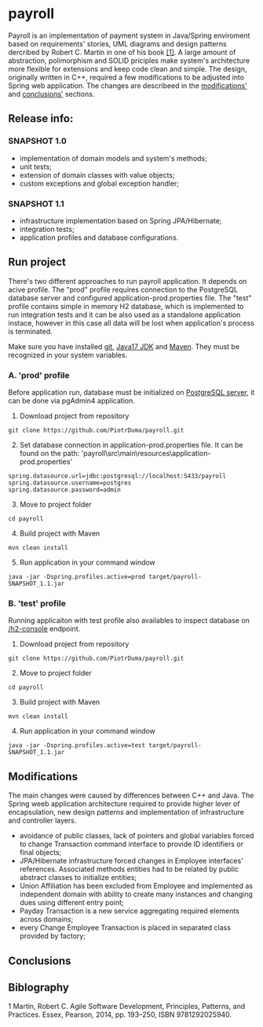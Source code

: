 # payroll
Payroll is an implementation of payment system in Java/Spring enviroment based on requirements' stories, UML diagrams and design patterns dercribed by Robert C. Martin in one of his book [[1]](#book-reference). A large amount of abstraction, polimorphism and SOLID priciples make system's architecture more flexible for extensions and keep code clean and simple. The design, originally written in C++, required a few modifications to be adjusted into Spring web application. The changes are describeed in the [modifications'](#modifications) and [conclusions'](#conclusions) sections.

## Release info:

### SNAPSHOT 1.0

+ implementation of domain models and system's methods;
+ unit tests;
+ extension of domain classes with value objects;
+ custom exceptions and global exception handler;

### SNAPSHOT 1.1

+ infrastructure implementation based on Spring JPA/Hibernate;
+ integration tests;
+ application profiles and database configurations.
  

## Run project

There's two different approaches to run payroll application. It depends on acive profile. The "prod" profile requires connection to the PostgreSQL database server and configured application-prod.properties file. The "test" profile contains simple in memory H2 database, which is implemented to run integration tests and it can be also used as a standalone application instace, however in this case all data will be lost when application's process is terminated.

Make sure you have installed [git](https://git-scm.com/), [Java17 JDK](https://www.oracle.com/java/technologies/javase/jdk17-archive-downloads.html) and [Maven](https://maven.apache.org/download.cgi). They must be recognized in your system variables.

### A. 'prod' profile

Before application run, database must be initialized on [PostgreSQL server](https://www.postgresql.org/), it can be done via pgAdmin4 application.

1. Download project from repository 
```
git clone https://github.com/PiotrDuma/payroll.git
```
2. Set database connection in application-prod.properties file. It can be found on the path: 'payroll\src\main\resources\application-prod.properties'
```
spring.datasource.url=jdbc:postgresql://localhost:5433/payroll
spring.datasource.username=postgres
spring.datasource.password=admin
```
3. Move to project folder
```
cd payroll
```
4. Build project with Maven
```
mvn clean install 
```
5. Run application in your command window
```
java -jar -Dspring.profiles.active=prod target/payroll-SNAPSHOT_1.1.jar
```

### B. 'test' profile

Running applicaiton with test profile also availables to inspect database on [/h2-console](http://localhost:8080/h2-console) endpoint. 

1. Download project from repository 
```
git clone https://github.com/PiotrDuma/payroll.git
```
2. Move to project folder
```
cd payroll
```
3. Build project with Maven
```
mvn clean install 
```
4. Run application in your command window
```
java -jar -Dspring.profiles.active=test target/payroll-SNAPSHOT_1.1.jar
```

## Modifications

The main changes were caused by differences between C++ and Java. The Spring weeb application architecture required to provide higher lever of encapsulation, new design patterns and implementation of infrastructure and controller layers. 

+ avoidance of public classes, lack of pointers and global variables forced to change Transaction command interface to provide ID identifiers or final objects;
+ JPA/Hibernate infrastructure forced changes in Employee interfaces' references. Associated methods entities had to be related by public abstract classes to initialize entities;
+ Union Affiliation has been excluded from Employee and implemented as independent domain with ability to create many instances and changing dues using different entry point;
+ Payday Transaction is a new service aggregating required elements across domains;
+ every Change Employee Transaction is placed in separated class provided by factory; 

## Conclusions

## Biblography
<a name="book-reference">1</a>  Martin, Robert C. Agile Software Development, Principles, Patterns, and Practices. Essex, Pearson, 2014, pp. 193–250, ISBN 9781292025940.
